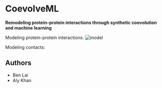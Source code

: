 # CoevolveML
**Remodeling protein-protein interactions through  synthetic coevolution and machine learning**

Modeling protein-protein interactions:
![model](https://github.com/akds/CoevolveML/assets/11632782/7d59e3a4-aa30-40e4-8987-1b2caf4b6892)


Modeling contacts:



## Authors

- Ben Lai
- Aly Khan

